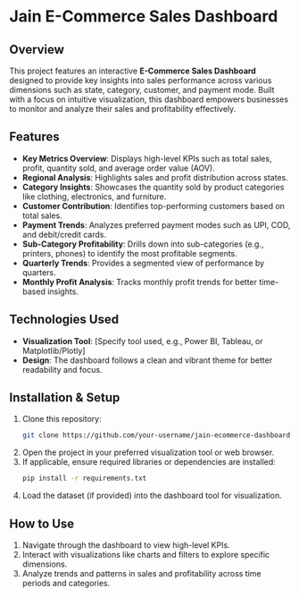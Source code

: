 
# Jain E-Commerce Sales Dashboard

## Overview

This project features an interactive **E-Commerce Sales Dashboard** designed to provide key insights into sales performance across various dimensions such as state, category, customer, and payment mode. Built with a focus on intuitive visualization, this dashboard empowers businesses to monitor and analyze their sales and profitability effectively.


## Features

- **Key Metrics Overview**: Displays high-level KPIs such as total sales, profit, quantity sold, and average order value (AOV).
- **Regional Analysis**: Highlights sales and profit distribution across states.
- **Category Insights**: Showcases the quantity sold by product categories like clothing, electronics, and furniture.
- **Customer Contribution**: Identifies top-performing customers based on total sales.
- **Payment Trends**: Analyzes preferred payment modes such as UPI, COD, and debit/credit cards.
- **Sub-Category Profitability**: Drills down into sub-categories (e.g., printers, phones) to identify the most profitable segments.
- **Quarterly Trends**: Provides a segmented view of performance by quarters.
- **Monthly Profit Analysis**: Tracks monthly profit trends for better time-based insights.

## Technologies Used

- **Visualization Tool**: [Specify tool used, e.g., Power BI, Tableau, or Matplotlib/Plotly]
- **Design**: The dashboard follows a clean and vibrant theme for better readability and focus.

## Installation & Setup

1. Clone this repository:
   ```bash
   git clone https://github.com/your-username/jain-ecommerce-dashboard.git
   ```
2. Open the project in your preferred visualization tool or web browser.
3. If applicable, ensure required libraries or dependencies are installed:
   ```bash
   pip install -r requirements.txt
   ```
4. Load the dataset (if provided) into the dashboard tool for visualization.

## How to Use

1. Navigate through the dashboard to view high-level KPIs.
2. Interact with visualizations like charts and filters to explore specific dimensions.
3. Analyze trends and patterns in sales and profitability across time periods and categories.



